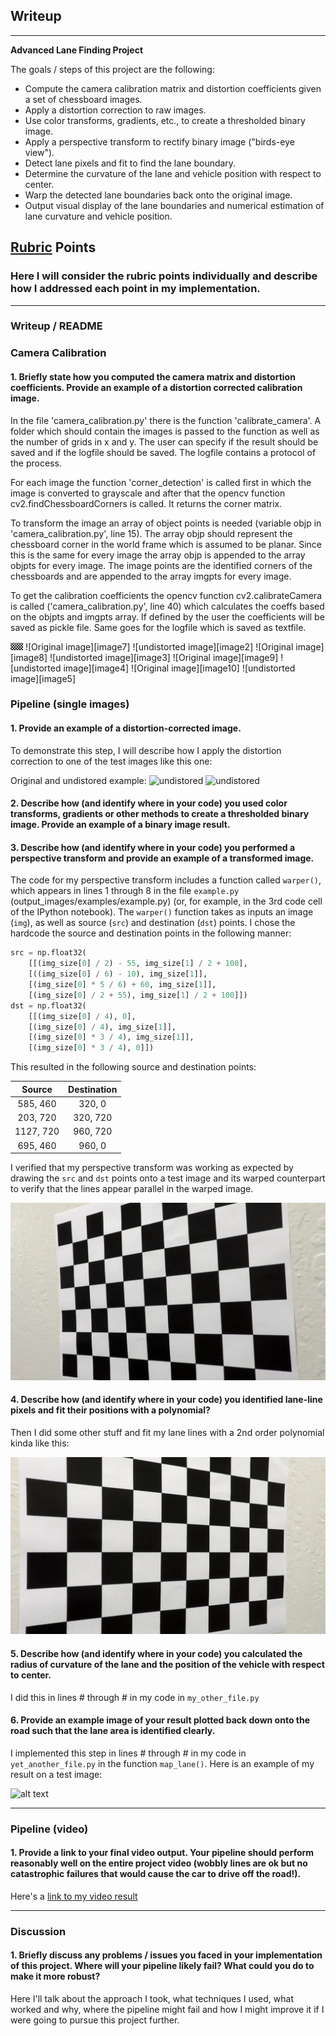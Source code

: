## Writeup

---

**Advanced Lane Finding Project**

The goals / steps of this project are the following:

* Compute the camera calibration matrix and distortion coefficients given a set of chessboard images.
* Apply a distortion correction to raw images.
* Use color transforms, gradients, etc., to create a thresholded binary image.
* Apply a perspective transform to rectify binary image ("birds-eye view").
* Detect lane pixels and fit to find the lane boundary.
* Determine the curvature of the lane and vehicle position with respect to center.
* Warp the detected lane boundaries back onto the original image.
* Output visual display of the lane boundaries and numerical estimation of lane curvature and vehicle position.

[//]: # (Image References)

[image1]: ./output_images/undistorted_calibration1.jpg "Undistorted 1"
[image2]: ./output_images/undistorted_calibration2.jpg "Undistorted 2"
[image3]: ./output_images/undistorted_calibration3.jpg "Undistorted 3"
[image4]: ./output_images/undistorted_calibration4.jpg "Undistorted 4"
[image5]: ./output_images/undistorted_calibration5.jpg "Undistorted 5"

[image6]: ./camera_cal/calibration1.jpg "Original 1"
[image7]: ./camera_cal/calibration2.jpg "Original 2"
[image8]: ./camera_cal/calibration3.jpg "Original 3"
[image9]: ./camera_cal/calibration4.jpg "Original 4"
[image10]: ./camera_cal/calibration5.jpg "Original 5"

[image11]: ./output_images/undistorted_straight_lines1.jpg "undistored"
[image12]: ./test_images/straight_lines1.jpg "undistored"

[video1]: ./project_video.mp4 "Video"

## [Rubric](https://review.udacity.com/#!/rubrics/571/view) Points

### Here I will consider the rubric points individually and describe how I addressed each point in my implementation.  

---

### Writeup / README

### Camera Calibration

#### 1. Briefly state how you computed the camera matrix and distortion coefficients. Provide an example of a distortion corrected calibration image.

In the file 'camera_calibration.py' there is the function 'calibrate_camera'. A folder which should contain the images is passed to the function as well as the number of grids in x and y.
The user can specify if the result should be saved and if the logfile should be saved. The logfile contains a protocol of the process.

For each image the function 'corner_detection' is called first in which the image is converted to grayscale and after that the opencv function cv2.findChessboardCorners is called. It returns the corner matrix.

To transform the image an array of object points is needed (variable objp in 'camera_calibration.py', line 15). The array objp should represent the chessboard corner in the world frame which is assumed to be planar. Since this is the same for every image the array objp is appended to the array objpts for every image.
The image points are the identified corners of the chessboards and are appended to the array imgpts for every image.

To get the calibration coefficients the opencv function cv2.calibrateCamera is called ('camera_calibration.py', line 40) which calculates the coeffs based on the objpts and imgpts array.
If defined by the user the coefficients will be saved as pickle file. Same goes for the logfile which is saved as textfile.

<img src="./output_images/undistorted_calibration1.jpg" alt="Undistored" style="width: 20px;"/> 
![Original image][image7] ![undistorted image][image2]
![Original image][image8] ![undistorted image][image3]
![Original image][image9] ![undistorted image][image4]
![Original image][image10] ![undistorted image][image5]

### Pipeline (single images)

#### 1. Provide an example of a distortion-corrected image.

To demonstrate this step, I will describe how I apply the distortion correction to one of the test images like this one:

Original and undistored example:
![][image12] ![][image11]

#### 2. Describe how (and identify where in your code) you used color transforms, gradients or other methods to create a thresholded binary image.  Provide an example of a binary image result.



#### 3. Describe how (and identify where in your code) you performed a perspective transform and provide an example of a transformed image.

The code for my perspective transform includes a function called `warper()`, which appears in lines 1 through 8 in the file `example.py` (output_images/examples/example.py) (or, for example, in the 3rd code cell of the IPython notebook).  The `warper()` function takes as inputs an image (`img`), as well as source (`src`) and destination (`dst`) points.  I chose the hardcode the source and destination points in the following manner:

```python
src = np.float32(
    [[(img_size[0] / 2) - 55, img_size[1] / 2 + 100],
    [((img_size[0] / 6) - 10), img_size[1]],
    [(img_size[0] * 5 / 6) + 60, img_size[1]],
    [(img_size[0] / 2 + 55), img_size[1] / 2 + 100]])
dst = np.float32(
    [[(img_size[0] / 4), 0],
    [(img_size[0] / 4), img_size[1]],
    [(img_size[0] * 3 / 4), img_size[1]],
    [(img_size[0] * 3 / 4), 0]])
```

This resulted in the following source and destination points:

| Source        | Destination   | 
|:-------------:|:-------------:| 
| 585, 460      | 320, 0        | 
| 203, 720      | 320, 720      |
| 1127, 720     | 960, 720      |
| 695, 460      | 960, 0        |

I verified that my perspective transform was working as expected by drawing the `src` and `dst` points onto a test image and its warped counterpart to verify that the lines appear parallel in the warped image.

![alt text][image4]

#### 4. Describe how (and identify where in your code) you identified lane-line pixels and fit their positions with a polynomial?

Then I did some other stuff and fit my lane lines with a 2nd order polynomial kinda like this:

![alt text][image5]

#### 5. Describe how (and identify where in your code) you calculated the radius of curvature of the lane and the position of the vehicle with respect to center.

I did this in lines # through # in my code in `my_other_file.py`

#### 6. Provide an example image of your result plotted back down onto the road such that the lane area is identified clearly.

I implemented this step in lines # through # in my code in `yet_another_file.py` in the function `map_lane()`.  Here is an example of my result on a test image:

![alt text][image6]

---

### Pipeline (video)

#### 1. Provide a link to your final video output.  Your pipeline should perform reasonably well on the entire project video (wobbly lines are ok but no catastrophic failures that would cause the car to drive off the road!).

Here's a [link to my video result](./project_video.mp4)

---

### Discussion

#### 1. Briefly discuss any problems / issues you faced in your implementation of this project.  Where will your pipeline likely fail?  What could you do to make it more robust?

Here I'll talk about the approach I took, what techniques I used, what worked and why, where the pipeline might fail and how I might improve it if I were going to pursue this project further.  
